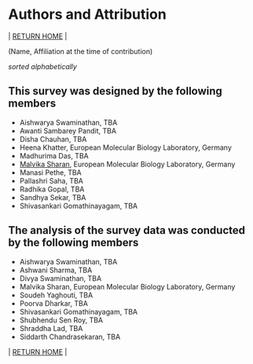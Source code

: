 # Authors and Attribution

| [RETURN HOME](https://wiscsg.github.io/WiS-CSG/) |

(Name, Affiliation at the time of contribution) 

*sorted alphabetically*

## This survey was designed by the following members 

- Aishwarya Swaminathan, TBA
- Awanti Sambarey Pandit, TBA
- Disha Chauhan, TBA
- Heena Khatter, European Molecular Biology Laboratory, Germany
- Madhurima Das, TBA
- [Malvika Sharan](http://about.me/malvikasharan), European Molecular Biology Laboratory, Germany
- Manasi Pethe, TBA
- Pallashri Saha, TBA
- Radhika Gopal, TBA
- Sandhya Sekar, TBA
- Shivasankari Gomathinayagam, TBA

## The analysis of the survey data was conducted by the following members 

- Aishwarya Swaminathan, TBA
- Ashwani Sharma, TBA
- Divya Swaminathan, TBA 
- Malvika Sharan, European Molecular Biology Laboratory, Germany 
- Soudeh Yaghouti, TBA
- Poorva Dharkar, TBA 
- Shivasankari Gomathinayagam, TBA 
- Shubhendu Sen Roy, TBA 
- Shraddha Lad, TBA 
- Siddarth Chandrasekaran, TBA 

| [RETURN HOME](https://wiscsg.github.io/WiS-CSG/) |
